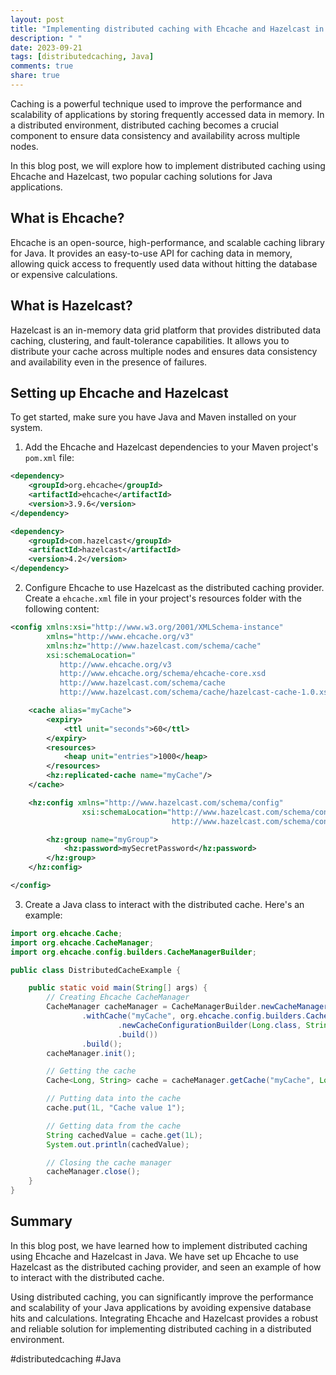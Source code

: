 ```yaml
---
layout: post
title: "Implementing distributed caching with Ehcache and Hazelcast in Java"
description: " "
date: 2023-09-21
tags: [distributedcaching, Java]
comments: true
share: true
---
```


Caching is a powerful technique used to improve the performance and scalability of applications by storing frequently accessed data in memory. In a distributed environment, distributed caching becomes a crucial component to ensure data consistency and availability across multiple nodes.

In this blog post, we will explore how to implement distributed caching using Ehcache and Hazelcast, two popular caching solutions for Java applications.

## What is Ehcache?

Ehcache is an open-source, high-performance, and scalable caching library for Java. It provides an easy-to-use API for caching data in memory, allowing quick access to frequently used data without hitting the database or expensive calculations.

## What is Hazelcast?

Hazelcast is an in-memory data grid platform that provides distributed data caching, clustering, and fault-tolerance capabilities. It allows you to distribute your cache across multiple nodes and ensures data consistency and availability even in the presence of failures.

## Setting up Ehcache and Hazelcast

To get started, make sure you have Java and Maven installed on your system.

1. Add the Ehcache and Hazelcast dependencies to your Maven project's `pom.xml` file:

```xml
<dependency>
    <groupId>org.ehcache</groupId>
    <artifactId>ehcache</artifactId>
    <version>3.9.6</version>
</dependency>

<dependency>
    <groupId>com.hazelcast</groupId>
    <artifactId>hazelcast</artifactId>
    <version>4.2</version>
</dependency>
```

2. Configure Ehcache to use Hazelcast as the distributed caching provider. Create a `ehcache.xml` file in your project's resources folder with the following content:

```xml
<config xmlns:xsi="http://www.w3.org/2001/XMLSchema-instance"
        xmlns="http://www.ehcache.org/v3"
        xmlns:hz="http://www.hazelcast.com/schema/cache"
        xsi:schemaLocation="
           http://www.ehcache.org/v3
           http://www.ehcache.org/schema/ehcache-core.xsd
           http://www.hazelcast.com/schema/cache
           http://www.hazelcast.com/schema/cache/hazelcast-cache-1.0.xsd">

    <cache alias="myCache">
        <expiry>
            <ttl unit="seconds">60</ttl>
        </expiry>
        <resources>
            <heap unit="entries">1000</heap>
        </resources>
        <hz:replicated-cache name="myCache"/>
    </cache>

    <hz:config xmlns="http://www.hazelcast.com/schema/config"
                xsi:schemaLocation="http://www.hazelcast.com/schema/config
                                    http://www.hazelcast.com/schema/config/hazelcast-config-4.0.xsd">

        <hz:group name="myGroup">
            <hz:password>mySecretPassword</hz:password>
        </hz:group>
    </hz:config>

</config>
```

3. Create a Java class to interact with the distributed cache. Here's an example:

```java
import org.ehcache.Cache;
import org.ehcache.CacheManager;
import org.ehcache.config.builders.CacheManagerBuilder;

public class DistributedCacheExample {

    public static void main(String[] args) {
        // Creating Ehcache CacheManager
        CacheManager cacheManager = CacheManagerBuilder.newCacheManagerBuilder()
                .withCache("myCache", org.ehcache.config.builders.CacheConfigurationBuilder
                        .newCacheConfigurationBuilder(Long.class, String.class)
                        .build())
                .build();
        cacheManager.init();

        // Getting the cache
        Cache<Long, String> cache = cacheManager.getCache("myCache", Long.class, String.class);

        // Putting data into the cache
        cache.put(1L, "Cache value 1");

        // Getting data from the cache
        String cachedValue = cache.get(1L);
        System.out.println(cachedValue);

        // Closing the cache manager
        cacheManager.close();
    }
}
```

## Summary

In this blog post, we have learned how to implement distributed caching using Ehcache and Hazelcast in Java. We have set up Ehcache to use Hazelcast as the distributed caching provider, and seen an example of how to interact with the distributed cache.

Using distributed caching, you can significantly improve the performance and scalability of your Java applications by avoiding expensive database hits and calculations. Integrating Ehcache and Hazelcast provides a robust and reliable solution for implementing distributed caching in a distributed environment.

#distributedcaching #Java